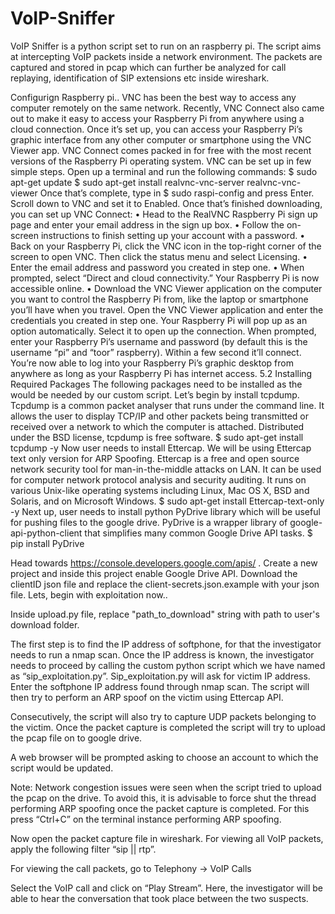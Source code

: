 # VoIP-Sniffer

VoIP Sniffer is a python script set to run on an raspberry pi. The script aims at intercepting VoIP packets inside a network environment. The packets are captured and stored in pcap which can further be analyzed for call replaying, identification of SIP extensions etc inside wireshark.

Configurign Raspberry pi..
VNC has been the best way to access any computer remotely on the same network. Recently, VNC Connect also came out to make it easy to access your Raspberry Pi from anywhere using a cloud connection. Once it’s set up, you can access your Raspberry Pi’s graphic interface from any other computer or smartphone using the VNC Viewer app.
VNC Connect comes packed in for free with the most recent versions of the Raspberry Pi operating system. 
VNC can be set up in few simple steps. Open up a terminal and run the following commands:
$ sudo apt-get update
$ sudo apt-get install realvnc-vnc-server realvnc-vnc-viewer
Once that’s complete, type in 
$ sudo raspi-config 
and press Enter. Scroll down to VNC and set it to Enabled.
Once that’s finished downloading, you can set up VNC Connect:
    • Head to the RealVNC Raspberry Pi sign up page and enter your email address in the sign up box.
    • Follow the on-screen instructions to finish setting up your account with a password.
    • Back on your Raspberry Pi, click the VNC icon in the top-right corner of the screen to open VNC. Then click the status menu and select Licensing.
    • Enter the email address and password you created in step one.
    • When prompted, select “Direct and cloud connectivity.” Your Raspberry Pi is now accessible online.
    • Download the VNC Viewer application on the computer you want to control the Raspberry Pi from, like the laptop or smartphone you’ll have when you travel.
Open the VNC Viewer application and enter the credentials you created in step one.
Your Raspberry Pi will pop up as an option automatically. Select it to open up the connection. When prompted, enter your Raspberry Pi’s username and password (by default this is the username “pi” and “toor” raspberry). Within a few second it’ll connect.
You’re now able to log into your Raspberry Pi’s graphic desktop from anywhere as long as your Raspberry Pi has internet access.
5.2 Installing Required Packages 
The following packages need to be installed as the would be needed by our custom script.
Let’s begin by install tcpdump.
Tcpdump is a common packet analyser that runs under the command line. It allows the user to display TCP/IP and other packets being transmitted or received over a network to which the computer is attached. Distributed under the BSD license, tcpdump is free software. 
$ sudo apt-get install tcpdump -y
Now user needs to install Ettercap. We will be using Ettercap text only version for ARP Spoofing.
Ettercap is a free and open source network security tool for man-in-the-middle attacks on LAN. It can be used for computer network protocol analysis and security auditing. It runs on various Unix-like operating systems including Linux, Mac OS X, BSD and Solaris, and on Microsoft Windows.
$ sudo apt-get install Ettercap-text-only -y
Next up, user needs to install python PyDrive library which will be useful for pushing files to the google drive.
PyDrive is a wrapper library of google-api-python-client that simplifies many common Google Drive API tasks. 
$ pip install PyDrive

Head towards https://console.developers.google.com/apis/ . Create a new project and inside this project enable Google Drive API. Download the clientID json file and replace the client-secrets.json.example with your json file.
Lets, begin with exploitation now..

Inside upload.py file, replace "path_to_download" string with path to user's download folder.

The first step is to find the IP address of softphone, for that the investigator needs to run a nmap scan.
Once the IP address is known, the investigator needs to proceed by calling the custom python script which we have named as “sip_exploitation.py”.
Sip_exploitation.py will ask for victim IP address. Enter the softphone IP address found through nmap scan.
The script will then try to perform an ARP spoof on the victim using Ettercap API.

Consecutively, the script will also try to capture UDP packets belonging to the victim. Once the packet capture is completed the script will try to upload the pcap file on to google drive.

A web browser will be prompted asking to choose an account to which the script would be updated.

Note: Network congestion issues were seen when the script tried to upload the pcap on the drive. To avoid this, it is advisable to force shut the thread performing ARP spoofing once the packet capture is completed. For this press “Ctrl+C” on the terminal instance performing ARP spoofing.

Now open the packet capture file in wireshark.
For viewing all VoIP packets, apply the following filter “sip || rtp”.

For viewing the call packets, go to Telephony -> VoIP Calls

Select the VoIP call and click on “Play Stream”.
Here, the investigator will be able to hear the conversation that took place between the two suspects. 
